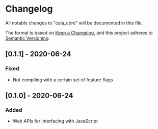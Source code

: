 # Changelog
All notable changes to "cala_core" will be documented in this file.

The format is based on [Keep a Changelog](https://keepachangelog.com/en/1.0.0/),
and this project adheres to
[Semantic Versioning](https://github.com/AldaronLau/semver#a-guide-to-semver).

## [0.1.1] - 2020-06-24
### Fixed
 - Not compiling with a certain set of feature flags

## [0.1.0] - 2020-06-24
### Added
 - Web APIs for interfacing with JavaScript
